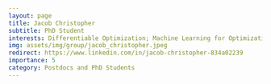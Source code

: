 ```yaml
---
layout: page
title: Jacob Christopher
subtitle: PhD Student
interests: Differentiable Optimization; Machine Learning for Optimization
img: assets/img/group/jacob_christopher.jpeg
redirect: https://www.linkedin.com/in/jacob-christopher-834a02239
importance: 5
category: Postdocs and PhD Students
---
```

